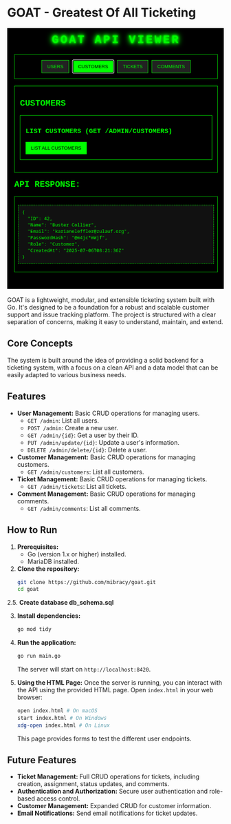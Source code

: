 # GOAT - Greatest Of All Ticketing

![img.png](img.png)

GOAT is a lightweight, modular, and extensible ticketing system built with Go. It's designed to be a foundation for a robust and scalable customer support and issue tracking platform. The project is structured with a clear separation of concerns, making it easy to understand, maintain, and extend.


## Core Concepts

The system is built around the idea of providing a solid backend for a ticketing system, with a focus on a clean API and a data model that can be easily adapted to various business needs.
## Features

*   **User Management:** Basic CRUD operations for managing users.
    *   `GET /admin`: List all users.
    *   `POST /admin`: Create a new user.
    *   `GET /admin/{id}`: Get a user by their ID.
    *   `PUT /admin/update/{id}`: Update a user's information.
    *   `DELETE /admin/delete/{id}`: Delete a user.
*   **Customer Management:** Basic CRUD operations for managing customers.
    *   `GET /admin/customers`: List all customers.
*   **Ticket Management:** Basic CRUD operations for managing tickets.
    *   `GET /admin/tickets`: List all tickets.
*   **Comment Management:** Basic CRUD operations for managing comments.
    *   `GET /admin/comments`: List all comments.

## How to Run

1.  **Prerequisites:**
    *   Go (version 1.x or higher) installed.
    *   MariaDB installed.
2.  **Clone the repository:**
    ```bash
    git clone https://github.com/mibracy/goat.git
    cd goat
    ```
2.5. **Create database db_schema.sql**

3.  **Install dependencies:**
    ```bash
    go mod tidy
    ```
4.  **Run the application:**
    ```bash
    go run main.go
    ```
    The server will start on `http://localhost:8420`.

5.  **Using the HTML Page:**
    Once the server is running, you can interact with the API using the provided HTML page.
    Open `index.html` in your web browser:
    ```bash
    open index.html # On macOS
    start index.html # On Windows
    xdg-open index.html # On Linux
    ```
    This page provides forms to test the different user endpoints.

## Future Features

*   **Ticket Management:** Full CRUD operations for tickets, including creation, assignment, status updates, and comments.
*   **Authentication and Authorization:** Secure user authentication and role-based access control.
*   **Customer Management:** Expanded CRUD for customer information.
*   **Email Notifications:** Send email notifications for ticket updates.
